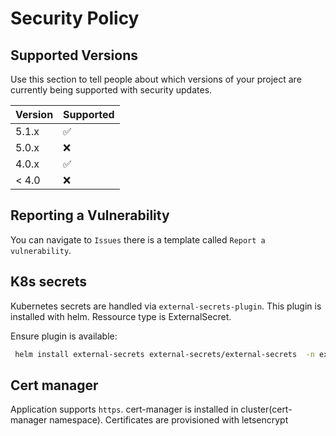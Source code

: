 # Security Policy

## Supported Versions

Use this section to tell people about which versions of your project are
currently being supported with security updates.

| Version | Supported          |
| ------- | ------------------ |
| 5.1.x   | :white_check_mark: |
| 5.0.x   | :x:                |
| 4.0.x   | :white_check_mark: |
| < 4.0   | :x:                |

## Reporting a Vulnerability

You can navigate to `Issues` there is a template called `Report a vulnerability`.

## K8s secrets

Kubernetes secrets are handled via `external-secrets-plugin`. This plugin is installed with helm.
Ressource type is ExternalSecret.

Ensure plugin is available: 

```sh
 helm install external-secrets external-secrets/external-secrets  -n external-secrets --create-namespace  --set installCRDs=true  
```

## Cert manager

Application supports `https`. cert-manager is installed in cluster(cert-manager namespace). Certificates are provisioned with letsencrypt

 